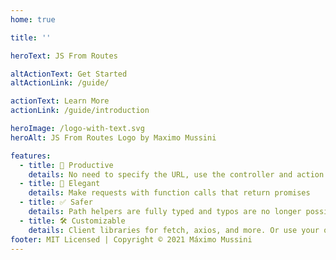 ```yaml
---
home: true

title: ''

heroText: JS From Routes

altActionText: Get Started
altActionLink: /guide/

actionText: Learn More
actionLink: /guide/introduction

heroImage: /logo-with-text.svg
heroAlt: JS From Routes Logo by Maximo Mussini

features:
  - title: 🚀 Productive 
    details: No need to specify the URL, use the controller and action name
  - title: 🎩 Elegant 
    details: Make requests with function calls that return promises
  - title: ✅ Safer
    details: Path helpers are fully typed and typos are no longer possible
  - title: 🛠 Customizable
    details: Client libraries for fetch, axios, and more. Or use your own code
footer: MIT Licensed | Copyright © 2021 Máximo Mussini
---
```

